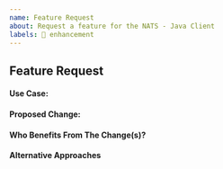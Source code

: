```yaml
---
name: Feature Request
about: Request a feature for the NATS - Java Client
labels: 🎉 enhancement
---
```


## Feature Request

#### Use Case:

#### Proposed Change:

#### Who Benefits From The Change(s)?

#### Alternative Approaches

